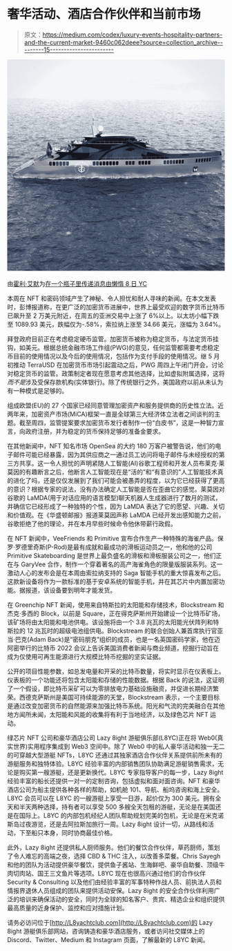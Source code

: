 # 奢华活动、酒店合作伙伴和当前市场

> 原文：<https://medium.com/codex/luxury-events-hospitality-partners-and-the-current-market-9460c062deee?source=collection_archive---------15----------------------->

![](img/31e0050a7e3793ab098107b018deb6e5.png)

由[霍利·艾默](https://medium.com/u/e25f399c6d84?source=post_page-----9460c062deee--------------------------------)为[在一个瓶子里传递消息由懒惰 8 日 YC](https://medium.com/u/6dcb932fb22b?source=post_page-----9460c062deee--------------------------------)

本周在 NFT 和密码领域产生了神秘、令人担忧和耐人寻味的新闻。在本文发表时，彭博报道称，在更广泛的加密货币进展中，世界上最受欢迎的数字货币比特币已飙升至 2 万美元附近，在周五的亚洲交易中上涨了 6%以上。以太坊小幅下跌至 1089.93 美元，跌幅仅为-.58%，索拉纳上涨至 34.66 美元，涨幅为 3.64%。

拜登政府目前正在考虑稳定硬币监管。加密货币被称为稳定货币，与法定货币挂钩，如美元。根据总统金融市场工作组(PWG)的意见，任何监管都需要考虑稳定币目前的使用情况以及今后的使用情况，包括作为支付手段的使用情况。继 5 月初推动 TerraUSD 在加密货币市场引起震动之后，PWG 周四上午闭门开会，讨论对稳定货币的监管。政策制定者现在愿意考虑其他选择，比如虚拟附属选择，这将*而不是*涉及受保存款机构(实体银行)。除了传统银行之外，美国政府以前从未认为有一种模式是足够的。

组成欧盟(EU)的 27 个国家已经同意管理加密资产和服务提供商的历史性立法。近两年来，加密资产市场(MiCA)框架一直是全球第三大经济体立法者之间谈判的主题。截至周四，监管提案要求加密货币发行者制作一份“白皮书”，这是一种智力宣言，向政府注册，并为稳定的货币保持足够的准备金要求。

在其他新闻中，NFT 知名市场 OpenSea 的大约 180 万客户被警告说，他们的电子邮件可能已经暴露，因为其供应商之一通过员工访问将电子邮件与未经授权的第三方共享。这一令人担忧的声明紧随人工智能(AI)谷歌工程师和开发人员布莱克·莱莫因的有趣断言之后，他断言人工智能现在是“活的”和“有意识的”人工智能技术真的进化了吗，还是仅仅发展到了我们可能会被愚弄的程度，以为它已经获得了更高的意识？根据专家的说法，没有办法确定人工智能是否在歪曲它的感觉。莱莫因对谷歌的 LaMDA(用于对话应用的语言模型)聊天机器人生成器进行了数月的测试，并确信它已经形成了一种独特的个性，因为 LaMDA 表达了它的愿望、兴趣、关切和价值观。在《华盛顿邮报》报道莱莫因声称 LaMDA 已经开发出感知能力之前，谷歌拒绝了他的理论，并在本月早些时候命令他休带薪行政假。

在 NFT 新闻中，VeeFriends 和 Primitive 宣布合作生产一种特殊的海雀产品。保罗·罗德里奇斯(P-Rod)是最有成就和最成功的滑板运动员之一，他和他的公司 Primitive Skateboarding 是世界上最负盛名的滑板和滑板服装公司之一，他们正在与 GaryVee 合作，制作一个穿着著名的高产海雀角色的限量版服装系列。这一激动人心的发布会是在本周由索拉纳支持的 Saga 智能手机的重大惊喜发布之后。这款新设备将作为一款标准的基于安卓系统的智能手机，并在其芯片中内置加密功能。据报道，该设备要到明年才能发货。

在 Greenchip NFT 新闻，使用来自特斯拉的太阳能和存储技术，Blockstream 和杰克·多西的 Block，以前是 Square，正在得克萨斯州开始建设一个比特币矿场，该矿场将由太阳能和电池供电。该设施将由一个 3.8 兆瓦的太阳能光伏阵列和特斯拉的 12 兆瓦时的超级电池组供电。Blockstream 的联合创始人兼首席执行官亚当·巴克(Adam Back)是“密码朋克”组织的成员，也是一名英国密码学家，他在迈阿密举行的比特币 2022 会议上告诉美国消费者新闻与商业频道，挖掘行动旨在成为仅使用可再生能源进行大规模比特币挖掘的坚实证据。

公开的项目性能参数，如总发电量和开采的比特币数量，将实时显示在仪表板上。仪表板的一个功能还将包含太阳能和存储的性能数据。根据 Back 的说法，这证明了一个假设，即比特币采矿可以为零排放电力基础设施融资，并促进长期经济繁荣。西德克萨斯州是美国可持续能源的天堂，Blockstream 表示，一个主要目标是通过改变加密货币的自然能源来加强比特币系统。阳光和气流的完美融合在其他地方闻所未闻，太阳能和风能的收集将有利于当地经济，以及绿色芯片 NFT 运动。

绿芯片 NFT 公司和豪华酒店公司 Lazy 8ight 游艇俱乐部(L8YC)正在将 Web0(真实世界)实用程序集成到 Web3 空间中。除了 Web0 中的私人豪华活动和独一无二的可穿越大型游艇 NFTs，L8YC 还通过其独家酒店合作伙伴关系提供前所未有的游艇服务和独特体验。L8YC 经验丰富的内部销售团队协助满足游艇销售需求，无论是购买第一艘游艇，还是更新换代。L8YC 专家指导客户的每一步，Lazy 8ight 经验丰富的船长还提供一对一的定制咨询，包括虚拟和面对面咨询。NFT 和豪华酒店公司为船主提供各种各样的帮助，如机舱 101、导航、船坞咨询和海上安全。L8YC 会员可以在 L8YC 的一艘游艇上享受一日游，起价仅为 300 美元。拥有全天和半天两种选择，持有者可以享受 500 多艘全天包租的游艇，无论是在美国还是在国际上。L8YC 的内部包机经纪人团队帮助规划完美的包机，无论是在米克诺斯岛过夜游览，还是去阿拉斯加旅行一周。Lazy 8ight 设计一切，从路线和活动，下至船只本身，同时协商最佳价格。

此外，Lazy 8ight 还提供私人厨师服务。他们的餐饮合作伙伴，草药厨师，策划了令人难忘的高端之夜，选择 CBD & THC 注入，以改善多菜餐。Chris Sayegh 和他的团队为活动提供豪华餐饮，提供鱼子酱站、生海鲜吧、豪华自助餐、顶级牛肉切肉站、国王三文鱼片等选项。L8YC 现在也很高兴通过他们的合作伙伴 Security & Consulting 以及他们由经验丰富的军事特种作战人员、前执法人员和情报界退休人员组成的团队来提供活动安保。Lazy 8ight 的安全合作伙伴利用广泛的培训来确保活动的安全，同时为全球的知名客户、贵宾、精选企业和组织提供最高质量的近身保护、监控和应对措施计划。

请务必访问位于[http://L8yachtclub.com](http://L8yachtclub.com)的 Lazy 8ight 游艇俱乐部网站，咨询铸造和豪华酒店服务，或者访问社交媒体上的 Discord、Twitter、Medium 和 Instagram 页面，了解最新的 L8YC 新闻。